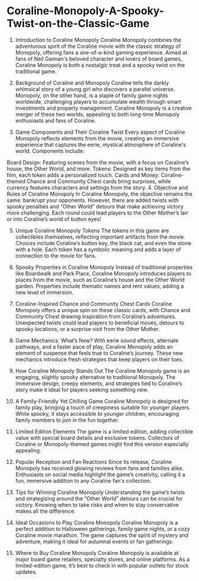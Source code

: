 # Coraline-Monopoly-A-Spooky-Twist-on-the-Classic-Game
1. Introduction to Coraline Monopoly
Coraline Monopoly combines the adventurous spirit of the Coraline movie with the classic strategy of Monopoly, offering fans a one-of-a-kind gaming experience. Aimed at fans of Neil Gaiman's beloved character and lovers of board games, Coraline Monopoly is both a nostalgic treat and a spooky twist on the traditional game.

2. Background of Coraline and Monopoly
Coraline tells the darkly whimsical story of a young girl who discovers a parallel universe. Monopoly, on the other hand, is a staple of family game nights worldwide, challenging players to accumulate wealth through smart investments and property management. Coraline Monopoly is a creative merger of these two worlds, appealing to both long-time Monopoly enthusiasts and fans of Coraline.

3. Game Components and Their Coraline Twist
Every aspect of Coraline Monopoly reflects elements from the movie, creating an immersive experience that captures the eerie, mystical atmosphere of Coraline's world. Components include:

Board Design: Featuring scenes from the movie, with a focus on Coraline’s house, the Other World, and more.
Tokens: Designed as key items from the film, each token adds a personalized touch.
Cards and Money: Coraline-themed Chance and Community Chest cards bring surprises, while currency features characters and settings from the story.
4. Objective and Rules of Coraline Monopoly
In Coraline Monopoly, the objective remains the same: bankrupt your opponents. However, there are added twists with spooky penalties and “Other World” detours that make achieving victory more challenging. Each round could lead players to the Other Mother’s lair or into Coraline’s world of button eyes!

5. Unique Coraline Monopoly Tokens
The tokens in this game are collectibles themselves, reflecting important artifacts from the movie. Choices include Coraline’s button key, the black cat, and even the stone with a hole. Each token has a symbolic meaning and adds a layer of connection to the movie for fans.

6. Spooky Properties in Coraline Monopoly
Instead of traditional properties like Boardwalk and Park Place, Coraline Monopoly introduces players to places from the movie, such as Coraline’s house and the Other World garden. Properties include thematic names and rent values, adding a new level of immersion.

7. Coraline-Inspired Chance and Community Chest Cards
Coraline Monopoly offers a unique spin on these classic cards, with Chance and Community Chest drawing inspiration from Coraline’s adventures. Unexpected twists could lead players to beneficial moves, detours to spooky locations, or a surprise visit from the Other Mother.

8. Game Mechanics: What’s New?
With eerie sound effects, alternate pathways, and a faster pace of play, Coraline Monopoly adds an element of suspense that feels true to Coraline’s journey. These new mechanics introduce fresh strategies that keep players on their toes.

9. How Coraline Monopoly Stands Out
The Coraline Monopoly game is an engaging, slightly spooky alternative to traditional Monopoly. The immersive design, creepy elements, and strategies tied to Coraline’s story make it ideal for players seeking something new.

10. A Family-Friendly Yet Chilling Game
Coraline Monopoly is designed for family play, bringing a touch of creepiness suitable for younger players. While spooky, it stays accessible to younger children, encouraging family members to join in the fun together.

11. Limited Edition Elements
The game is a limited edition, adding collectible value with special board details and exclusive tokens. Collectors of Coraline or Monopoly-themed games might find this version especially appealing.

12. Popular Reception and Fan Reactions
Since its release, Coraline Monopoly has received glowing reviews from fans and families alike. Enthusiasts on social media highlight the game’s creativity, calling it a fun, immersive addition to any Coraline fan's collection.

13. Tips for Winning Coraline Monopoly
Understanding the game’s twists and strategizing around the “Other World” detours can be crucial for victory. Knowing when to take risks and when to stay conservative makes all the difference.

14. Ideal Occasions to Play Coraline Monopoly
Coraline Monopoly is a perfect addition to Halloween gatherings, family game nights, or a cozy Coraline movie marathon. The game captures the spirit of mystery and adventure, making it ideal for autumnal events or fan gatherings.

15. Where to Buy Coraline Monopoly
Coraline Monopoly is available at major board game retailers, specialty stores, and online platforms. As a limited-edition game, it’s best to check in with popular outlets for stock updates.

